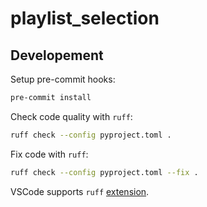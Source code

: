 # playlist_selection

## Developement

Setup pre-commit hooks:

```bash
pre-commit install
```

Check code quality with `ruff`:
```bash
ruff check --config pyproject.toml .
```

Fix code with `ruff`:
```bash
ruff check --config pyproject.toml --fix .
```

VSCode supports `ruff` [extension](https://marketplace.visualstudio.com/items?itemName=charliermarsh.ruff).
